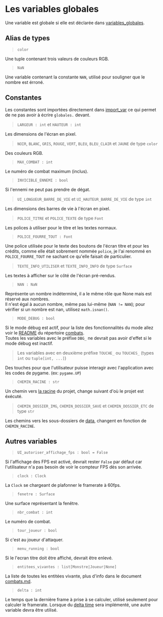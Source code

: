 # Les variables globales
Une variable est globale si elle est déclarée dans [variables_globales](../sources/combats/variables_globales.py).

## Alias de types
> `color`

Une tuple contenant trois valeurs de couleurs RGB.


> `NaN`

Une variable contenant la constante `NAN`, utilisé pour souligner que le nombre est érroné.


## Constantes
Les constantes sont importées directement dans [import_var](../sources/combats/import_var.py) ce qui permet de ne pas avoir à écrire `globales.` devant.
> `LARGEUR : int` et `HAUTEUR : int`

Les dimensions de l'écran en pixel.


> `NOIR`, `BLANC`, `GRIS`, `ROUGE`, `VERT`, `BLEU`, `BLEU_CLAIR` et `JAUNE` de type `color`

Des couleurs RGB.


> `MAX_COMBAT : int`

Le numéro de combat maximum (inclus).


> `INVICIBLE_ENNEMI : bool`

Si l'ennemi ne peut pas prendre de dégat.


> `UI_LONGUEUR_BARRE_DE_VIE` et `UI_HAUTEUR_BARRE_DE_VIE` de type `int`

Les dimensions des barres de vie à l'écran en pixel.

> `POLICE_TITRE` et `POLICE_TEXTE` de type `Font`

Les polices à utiliser pour le titre et les textes normaux.


> `POLICE_FOURRE_TOUT : Font`

Une police utilisée pour le texte des boutons de l'écran titre et pour les crédits, comme elle était sobrement nommée `police`, je l'ai renommé en `POLICE_FOURRE_TOUT` ne sachant ce qu'elle faisait de particulier.


> `TEXTE_INFO_UTILISER` et `TEXTE_INFO_INFO` de type `Surface`

Les textes à afficher sur le côté de l'écran pré-rendus.


> `NAN : NaN`

Représente un nombre indéterminé, il a le même rôle que None mais est réservé aux nombres.  
Il n'est égal à aucun nombre, même pas lui-même (`NAN != NAN`);
pour vérifier si un nombre est nan, utilisez `math.isnan()`.


> `MODE_DEBUG : bool`

Si le mode débug est actif, pour la liste des fonctionnalités du mode allez voir le [README](../sources/combats/README.md) du répertoire [combats](../sources/combats/).  
Toutes les variables avec le préfixe `DBG_` ne devrait pas avoir d'effet si le mode débug est inactif.



> Les variables avec en deuxième préfixe `TOUCHE_` ou `TOUCHES_` (types `int` ou `tuple[int, ...]`)

Des touches pour que l'utilisateur puisse interagir avec l'application avec les codes de pygame. (ex: `pygame.UP`)


> `CHEMIN_RACINE : str`
 
Un chemin vers [la racine](..) du projet, change suivant d'où le projet est éxécuté.


> `CHEMIN_DOSSIER_IMG`, `CHEMIN_DOSSIER_SAVE` et `CHEMIN_DOSSIER_ETC` de type `str`

Les chemins vers les sous-dossiers de [data](../data/), changent en fonction de `CHEMIN_RACINE`.

## Autres variables
> `UI_autoriser_affichage_fps : bool = False`

Si l'affichage des FPS est activé, devrait rester `False` par défaut car l'utilisateur n'a pas besoin de voir le compteur FPS dès son arrivée.


> `clock : Clock`

La `Clock` se chargeant de plafonner le framerate à 60fps.


> `fenetre : Surface`

Une surface représentant la fenêtre.

> `nbr_combat : int`

Le numéro de combat.


> `tour_joueur : bool`

Si c'est au joueur d'attaquer.


> `menu_running : bool`

Si le l'ecran titre doit être affiché, devrait être enlevé.


> `entitees_vivantes : list[Monstre|Joueur|None]`

La liste de toutes les entitées vivante, plus d'info dans le document [combats.md](combats.md#les-entitées).


> `delta : int`

Le temps que la dernière frame à prise à se calculer, utilisé seulement pour calculer le framerate. Lorsque du [delta time](https://coderivers.org/blog/python-delta-time/) sera implémenté, une autre variable devra être utilisé.